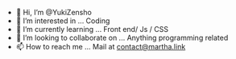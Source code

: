- 👋 Hi, I’m @YukiZensho
- 👀 I’m interested in ... Coding
- 🌱 I’m currently learning ... Front end/ Js / CSS
- 💞️ I’m looking to collaborate on ... Anything programming related
- 📫 How to reach me ... Mail at contact@martha.link

<!---
YukiZensho/YukiZensho is a ✨ special ✨ repository because its `README.md` (this file) appears on your GitHub profile.
You can click the Preview link to take a look at your changes.
--->
